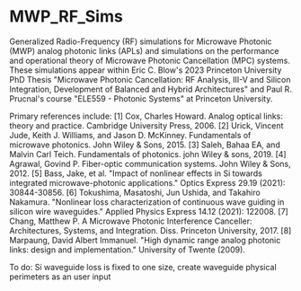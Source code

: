# MWP_RF_Sims
Generalized Radio-Frequency (RF) simulations for Microwave Photonic (MWP) analog photonic links (APLs) and simulations on the performance and operational theory of Microwave Photonic Cancellation (MPC) systems. These simulations appear within Eric C. Blow's 2023 Princeton University PhD Thesis "Microwave Photonic Cancellation: RF Analysis, III-V and Silicon Integration, Development of Balanced and Hybrid Architectures" and Paul R. Prucnal's course "ELE559 - Photonic Systems" at Princeton University. 

Primary references include: 
[1] Cox, Charles Howard. Analog optical links: theory and practice. Cambridge University Press, 2006.
[2] Urick, Vincent Jude, Keith J. Williams, and Jason D. McKinney. Fundamentals of microwave photonics. John Wiley & Sons, 2015.
[3] Saleh, Bahaa EA, and Malvin Carl Teich. Fundamentals of photonics. john Wiley & sons, 2019.
[4] Agrawal, Govind P. Fiber-optic communication systems. John Wiley & Sons, 2012.
[5] Bass, Jake, et al. "Impact of nonlinear effects in Si towards integrated microwave-photonic applications." Optics Express 29.19 (2021): 30844-30856.
[6] Tokushima, Masatoshi, Jun Ushida, and Takahiro Nakamura. "Nonlinear loss characterization of continuous wave guiding in silicon wire waveguides." Applied Physics Express 14.12 (2021): 122008.
[7] Chang, Matthew P. A Microwave Photonic Interference Canceller: Architectures, Systems, and Integration. Diss. Princeton University, 2017.
[8] Marpaung, David Albert Immanuel. "High dynamic range analog photonic links: design and implementation." University of Twente (2009).


To do: Si waveguide loss is fixed to one size, create waveguide physical perimeters as an user input
